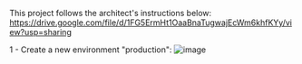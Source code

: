 This project follows the architect's instructions below: https://drive.google.com/file/d/1FG5ErmHt1OaaBnaTugwajEcWm6khfKYy/view?usp=sharing

1 - Create a new environment "production": 
![image](https://github.com/wessRibeiro/iac-activity-final/assets/7069614/9a1178cb-38e0-4e20-8a9f-1dad2a344ea0)
